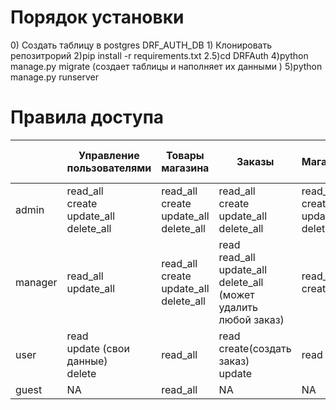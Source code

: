 
<h1>Порядок установки</h1>
0) Создать таблицу в postgres DRF_AUTH_DB 
1) Клонировать репозитрорий 
2)pip install -r requirements.txt 
2.5)cd DRFAuth
4)python manage.py migrate (создает таблицы и наполняет их данными )
5)python manage.py runserver 
<h1>Правила доступа </h1> 


|         | Управление пользователями                      | Товары магазина                                | Заказы                                                                   | Магазины                                       | Управление правилами доступа                   |
|---------|------------------------------------------------|------------------------------------------------|--------------------------------------------------------------------------|------------------------------------------------|------------------------------------------------|
| admin   | read_all<br>create<br>update_all<br>delete_all | read_all<br>create<br>update_all<br>delete_all | read_all<br>create<br>update_all<br>delete_all                           | read_all<br>create<br>update_all<br>delete_all | read_all<br>create<br>update_all<br>delete_all |
| manager | read_all<br>update_all                         | read_all<br>create<br>update_all<br>delete_all | read<br>read_all<br>update_all<br>delete_all (может удалить любой заказ) | read_all<br>create                             | NA                                             |
| user    | read<br>update (свои данные)<br>delete         | read_all                                       | read<br>create(создать заказ)<br>update                                  | read                                           | NA                                             |
| guest   | NA                                             | read_all                                       | NA                                                                       | NA                                             | NA                                             |